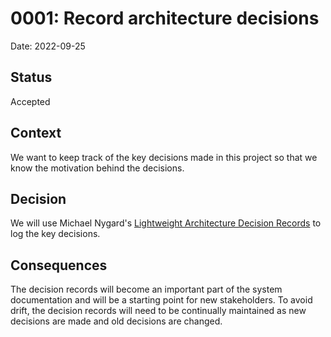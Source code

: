 # 0001: Record architecture decisions

Date: 2022-09-25

## Status

Accepted

## Context

We want to keep track of the key decisions made in this project so that we know the motivation behind the decisions.

## Decision

We will use Michael Nygard's [Lightweight Architecture Decision Records](https://cognitect.com/blog/2011/11/15/documenting-architecture-decisions) to log the key decisions.

## Consequences

The decision records will become an important part of the system documentation and will be a starting point for new stakeholders. To avoid drift, the decision records will need to be continually maintained as new decisions are made and old decisions are changed.